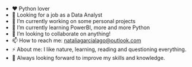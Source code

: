 - ❤  Python lover
- 👀 Looking for a job as a Data Analyst
- 🔭 I’m currently working on some personal projects
- 🌱 I’m currently learning PowerBI, more and more Python 
- 👯 I’m looking to collaborate on anything!
- 📫 How to reach me: nataliagarcialago@outlook.com
- ⚡ About me: I like nature, learning, reading and questioning everything.
- 🧐 Always looking forward to improve my skills and knowledge.
